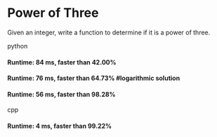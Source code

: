 # Power of Three

Given an integer, write a function to determine if it is a power of three.

python

#### Runtime: 84 ms, faster than 42.00%

#### Runtime: 76 ms, faster than 64.73%     #logarithmic solution

#### Runtime: 56 ms, faster than 98.28%


cpp

#### Runtime: 4 ms, faster than 99.22%
